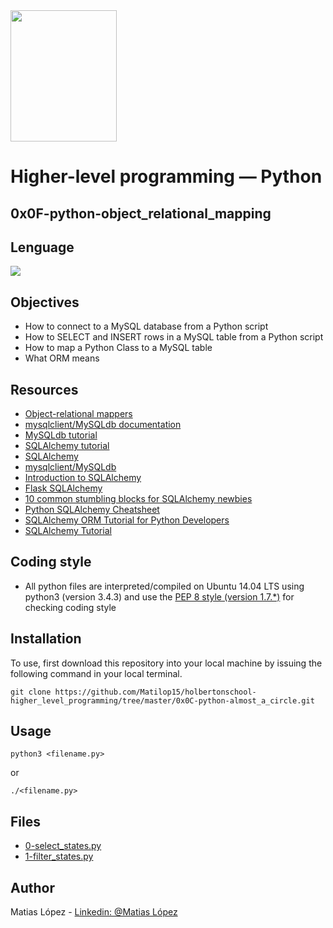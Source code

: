 <img src="https://blog.holbertonschool.com/wp-content/uploads/2020/04/unnamed-2.png" width="170" height="210">

# Higher-level programming ― Python
## 0x0F-python-object_relational_mapping

## Lenguage
<img src="https://img.icons8.com/color/48/000000/python--v1.png"/>

## Objectives
- How to connect to a MySQL database from a Python script 
- How to SELECT and INSERT rows in a MySQL table from a Python script
- How to map a Python Class to a MySQL table
- What ORM means

## Resources
- [Object-relational mappers](https://intranet.hbtn.io/rltoken/IqdjUaZ31ZfP6eT-lTyUkA)
- [mysqlclient/MySQLdb documentation](https://intranet.hbtn.io/rltoken/rMJpVJ1_YjMWfvY00I7Kpw)
- [MySQLdb tutorial](https://intranet.hbtn.io/rltoken/DJz5W6Y13-6qUSTPTGrHYw)
- [SQLAlchemy tutorial](https://intranet.hbtn.io/rltoken/9JWveMwNKe3IUErdEbDsUQ)
- [SQLAlchemy](https://intranet.hbtn.io/rltoken/E9dLS6Shaezq4ivnGxN_RA)
- [mysqlclient/MySQLdb](https://intranet.hbtn.io/rltoken/QFgtVxz2w-C1y1OB8uls1g)
- [Introduction to SQLAlchemy](https://intranet.hbtn.io/rltoken/I5bvhPGTOu3_-T-4jpN-hg)
- [Flask SQLAlchemy](https://intranet.hbtn.io/rltoken/UvaHESHeqlRA0Z0uQFi0_A)
- [10 common stumbling blocks for SQLAlchemy newbies](https://intranet.hbtn.io/rltoken/Zb8Yc2WycLLYX8gnLlwZKw)
- [Python SQLAlchemy Cheatsheet](https://intranet.hbtn.io/rltoken/XHPAX7-ydSou2BLWHII8Vw)
- [SQLAlchemy ORM Tutorial for Python Developers](https://intranet.hbtn.io/rltoken/aeLSQ039BhLhamU2BjqsOw)
- [SQLAlchemy Tutorial](https://intranet.hbtn.io/rltoken/cmfi9C_nRXrmnwaJfCPyxA)

## Coding style
- All python files are interpreted/compiled on Ubuntu 14.04 LTS using python3 (version 3.4.3) and use the [PEP 8 style (version 1.7.*)](https://github.com/PyC\QA/pycodestyle) for checking coding style


## Installation
To use, first download  this repository into your local machine by issuing the following command in your local terminal. 
```
git clone https://github.com/Matilop15/holbertonschool-higher_level_programming/tree/master/0x0C-python-almost_a_circle.git
```

## Usage
```
python3 <filename.py>
```
or
```
./<filename.py>
```

## Files
- [0-select_states.py]()
- [1-filter_states.py]()

## Author
Matias López - [Linkedin: @Matias López](https://uy.linkedin.com/in/matias-l%C3%B3pez-777796194?trk=people-guest_people_search-card)


